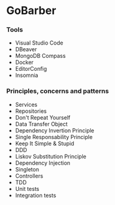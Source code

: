 # GoBarber

### Tools
- Visual Studio Code
- DBeaver
- MongoDB Compass
- Docker
- EditorConfig
- Insomnia

### Principles, concerns and patterns
- Services
- Repositories
- Don't Repeat Yourself
- Data Transfer Object
- Dependency Invertion Principle
- Single Responsability Principle
- Keep It Simple & Stupid
- DDD
- Liskov Substitution Principle
- Dependency Injection
- Singleton
- Controllers
- TDD
- Unit tests
- Integration tests
